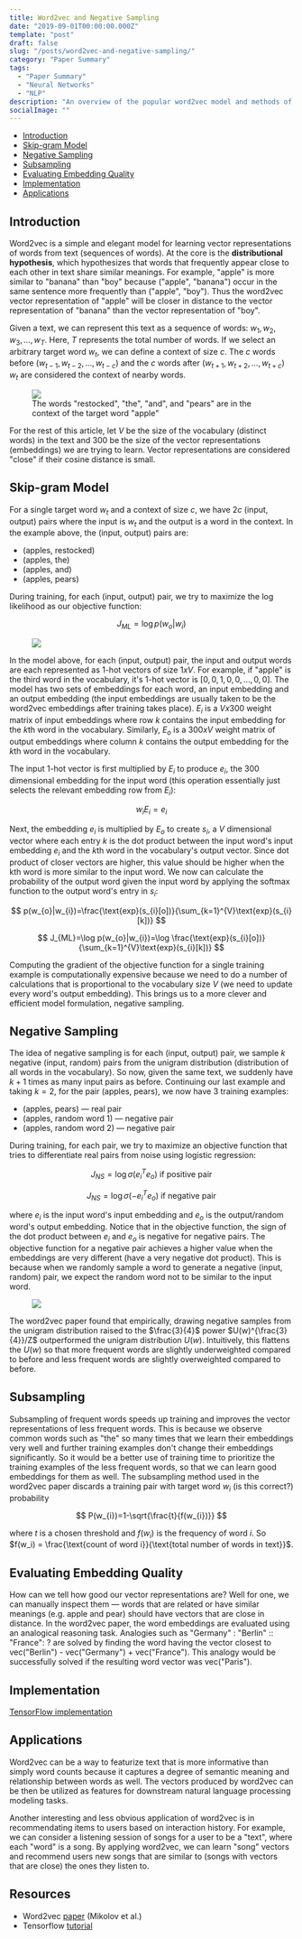 ```yaml
---
title: Word2vec and Negative Sampling
date: "2019-09-01T00:00:00.000Z"
template: "post"
draft: false
slug: "/posts/word2vec-and-negative-sampling/"
category: "Paper Summary"
tags:
  - "Paper Summary"
  - "Neural Networks"
  - "NLP"
description: "An overview of the popular word2vec model and methods of optimizing its training."
socialImage: ""
---
```


- [Introduction](#introduction)
- [Skip-gram Model](#skip-gram-model)
- [Negative Sampling](#negative-sampling)
- [Subsampling](#subsampling)
- [Evaluating Embedding Quality](#evaluating-embedding-quality)
- [Implementation](#implementation)
- [Applications](#applications)

## Introduction
Word2vec is a simple and elegant model for learning vector representations of words from text (sequences of words). At the core is the **distributional hypothesis**, which hypothesizes that words that frequently appear close to each other in text share similar meanings. For example, "apple" is more similar to "banana" than "boy" because ("apple", "banana") occur in the same sentence more frequently than ("apple", "boy"). Thus the word2vec vector representation of "apple" will be closer in distance to the vector representation of "banana" than the vector representation of "boy".

Given a text, we can represent this text as a sequence of words: $w_1, w_2, w_3,..., w_T$. Here, $T$ represents the total number of words. If we select an arbitrary target word $w_t$, we can define a context of size $c$. The $c$ words before ($w_{t-1}, w_{t-2},..., w_{t-c}$) and the $c$ words after ($w_{t+1}, w_{t+2},..., w_{t+c}$) $w_t$ are considered the context of nearby words.

<figure>
    <img src="/media/word2vec/Context Explanation.svg" />
    <figcaption>The words "restocked", "the", "and", and "pears" are in the context of the target word "apple"</figcaption>
</figure>

For the rest of this article, let $V$ be the size of the vocabulary (distinct words) in the text and 300 be the size of the vector representations (embeddings) we are trying to learn. Vector representations are considered "close" if their cosine distance is small.

## Skip-gram Model
For a single target word $w_t$ and a context of size $c$, we have $2c$ (input, output) pairs where the input is $w_t$ and the output is a word in the context. In the example above, the (input, output) pairs are:
- (apples, restocked)
- (apples, the)
- (apples, and)
- (apples, pears)

During training, for each (input, output) pair, we try to maximize the log likelihood as our objective function:

$$ 
J_{ML}=\log p(w_{o}|w_{i})
$$

<figure>
    <img src="/media/word2vec/Skip-gram Model.svg" />
    <figcaption></figcaption>
</figure>

In the model above, for each (input, output) pair, the input and output words are each represented as 1-hot vectors of size $1xV$. For example, if "apple" is the third word in the vocabulary, it's 1-hot vector is $[0, 0, 1, 0, 0, ..., 0, 0]$. The model has two sets of embeddings for each word, an input embedding and an output embedding (the input embeddings are usually taken to be the word2vec embeddings after training takes place). $E_i$ is a $Vx300$ weight matrix of input embeddings where row $k$ contains the input embedding for the $k$th word in the vocabulary. Similarly, $E_o$ is a $300xV$ weight matrix of output embeddings where column $k$ contains the output embedding for the $k$th word in the vocabulary.

The input 1-hot vector is first multiplied by $E_i$ to produce $e_i$, the 300 dimensional embedding for the input word (this operation essentially just selects the relevant embedding row from $E_i$):

$$
w_{i}E_{i}=e_{i}
$$

Next, the embedding $e_i$ is multiplied by $E_o$ to create $s_i$, a $V$ dimensional vector where each entry $k$ is the dot product between the input word's input embedding $e_i$ and the $k$th word in the vocabulary's output vector. Since dot product of closer vectors are higher, this value should be higher when the kth word is more similar to the input word. We now can calculate the probability of the output word given the input word by applying the softmax function to the output word's entry in $s_i$:

$$
p(w_{o}|w_{i})=\frac{\text{exp}(s_{i}[o])}{\sum_{k=1}^{V}\text{exp}(s_{i}[k])}
$$

$$
J_{ML}=\log p(w_{o}|w_{i})=\log \frac{\text{exp}(s_{i}[o])}{\sum_{k=1}^{V}\text{exp}(s_{i}[k])}
$$

Computing the gradient of the objective function for a single training example is computationally expensive because we need to do a number of calculations that is proportional to the vocabulary size $V$ (we need to update every word's output embedding). This brings us to a more clever and efficient model formulation, negative sampling.

## Negative Sampling
The idea of negative sampling is for each (input, output) pair, we sample $k$ negative (input, random) pairs from the unigram distribution (distribution of all words in the vocabulary). So now, given the same text, we suddenly have $k+1$ times as many input pairs as before. Continuing our last example and taking $k=2$, for the pair (apples, pears), we now have 3 training examples:
- (apples, pears) — real pair
- (apples, random word 1) — negative pair
- (apples, random word 2) — negative pair

During training, for each pair, we try to maximize an objective function that tries to differentiate real pairs from noise using logistic regression:

$$
J_{NS}=\log \sigma (e_{i}^{T}e_{o}) \text{ if positive pair}
$$

$$
J_{NS}=\log \sigma (-e_{i}^{T}e_{o})\text{ if negative pair}
$$

where $e_i$ is the input word's input embedding and $e_o$ is the output/random word's output embedding. Notice that in the objective function, the sign of the dot product between $e_i$ and $e_o$ is negative for negative pairs. The objective function for a negative pair achieves a higher value when the embeddings are very different (have a very negative dot product). This is because when we randomly sample a word to generate a negative (input, random) pair, we expect the random word not to be similar to the input word.

<figure>
    <img src="/media/word2vec/Negative Sampling.svg" />
    <figcaption></figcaption>
</figure>

The word2vec paper found that empirically, drawing negative samples from the unigram distribution raised to the $\frac{3}{4}$ power $U(w)^{\frac{3}{4}}/Z$ outperformed the unigram distribution $U(w)$. Intuitively, this flattens the $U(w)$ so that more frequent words are slightly underweighted compared to before and less frequent words are slightly overweighted compared to before.

## Subsampling
Subsampling of frequent words speeds up training and improves the vector representations of less frequent words. This is because we observe common words such as "the" so many times that we learn their embeddings very well and further training examples don't change their embeddings significantly. So it would be a better use of training time to prioritize the training examples of the less frequent words, so that we can learn good embeddings for them as well. The subsampling method used in the word2vec paper discards a training pair with target word $w_i$ (is this correct?) probability

$$
P(w_{i})=1-\sqrt{\frac{t}{f(w_{i})}}
$$

where $t$ is a chosen threshold and $f(w_i)$ is the frequency of word $i$. So 
$f(w_i) = \frac{\text{count of word i}}{\text{total number of words in text}}$.

## Evaluating Embedding Quality
How can we tell how good our vector representations are? Well for one, we can manually inspect them — words that are related or have similar meanings (e.g. apple and pear) should have vectors that are close in distance. In the word2vec paper, the word embeddings are evaluated using an analogical reasoning task. Analogies such as "Germany" : "Berlin" :: "France": ? are solved by finding the word having the vector closest to vec("Berlin") - vec("Germany") + vec("France"). This analogy would be successfully solved if the resulting word vector was vec("Paris").

## Implementation
[TensorFlow implementation](https://github.com/K-Niu/word2vec)

## Applications
Word2vec can be a way to featurize text that is more informative than simply word counts because it captures a degree of semantic meaning and relationship between words as well. The vectors produced by word2vec can be then be utilized as features for downstream natural language processing modeling tasks.

Another interesting and less obvious application of word2vec is in recommendating items to users based on interaction history. For example, we can consider a listening session of songs for a user to be a "text", where each "word" is a song. By applying word2vec, we can learn "song" vectors and recommend users new songs that are similar to (songs with vectors that are close) the ones they listen to.

## Resources
- Word2vec [paper](https://papers.nips.cc/paper/5021-distributed-representations-of-words-and-phrases-and-their-compositionality.pdf) (Mikolov et al.)
- Tensorflow [tutorial](https://www.tensorflow.org/tutorials/representation/word2vec)